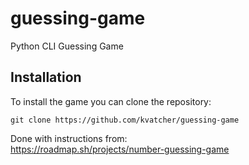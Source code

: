 # guessing-game
Python CLI Guessing Game
## Installation
To install the game you can clone the repository:   
```
git clone https://github.com/kvatcher/guessing-game
```
Done with instructions from:  
https://roadmap.sh/projects/number-guessing-game

